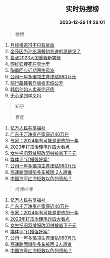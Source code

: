 <div align="center"><h2>实时热搜榜</h2><h4>2023-12-26 14:26:01</h4></div>

> 微博  

1. [月经推迟可不只有贫血](https://s.weibo.com/weibo?q=%E6%9C%88%E7%BB%8F%E6%8E%A8%E8%BF%9F%E5%8F%AF%E4%B8%8D%E5%8F%AA%E6%9C%89%E8%B4%AB%E8%A1%80&t=31&band_rank=1&Refer=top)<br />
2. [金莎因为孙丞潇戴初恋送的项链哭了](https://s.weibo.com/weibo?q=%23%E9%87%91%E8%8E%8E%E5%9B%A0%E4%B8%BA%E5%AD%99%E4%B8%9E%E6%BD%87%E6%88%B4%E5%88%9D%E6%81%8B%E9%80%81%E7%9A%84%E9%A1%B9%E9%93%BE%E5%93%AD%E4%BA%86%23&t=31&band_rank=2&Refer=top)<br />
3. [盘点2023大国重器新突破](https://s.weibo.com/weibo?q=%23%E7%9B%98%E7%82%B92023%E5%A4%A7%E5%9B%BD%E9%87%8D%E5%99%A8%E6%96%B0%E7%AA%81%E7%A0%B4%23&t=31&band_rank=3&Refer=top)<br />
4. [网红狐狸死在雪地里](https://s.weibo.com/weibo?q=%23%E7%BD%91%E7%BA%A2%E7%8B%90%E7%8B%B8%E6%AD%BB%E5%9C%A8%E9%9B%AA%E5%9C%B0%E9%87%8C%23&t=31&band_rank=4&Refer=top)<br />
5. [陶勇回应近期网络风波](https://s.weibo.com/weibo?q=%23%E9%99%B6%E5%8B%87%E5%9B%9E%E5%BA%94%E8%BF%91%E6%9C%9F%E7%BD%91%E7%BB%9C%E9%A3%8E%E6%B3%A2%23&t=31&band_rank=5&Refer=top)<br />
6. [公司一年多骗领生育津贴980万元](https://s.weibo.com/weibo?q=%23%E5%85%AC%E5%8F%B8%E4%B8%80%E5%B9%B4%E5%A4%9A%E9%AA%97%E9%A2%86%E7%94%9F%E8%82%B2%E6%B4%A5%E8%B4%B4980%E4%B8%87%E5%85%83%23&t=31&band_rank=6&Refer=top)<br />
7. [龍行龘龘著作版权无偿公开](https://s.weibo.com/weibo?q=%23%E9%BE%8D%E8%A1%8C%E9%BE%98%E9%BE%98%E8%91%97%E4%BD%9C%E7%89%88%E6%9D%83%E6%97%A0%E5%81%BF%E5%85%AC%E5%BC%80%23&t=31&band_rank=7&Refer=top)<br />
8. [韩后创始人卖豪宅还债](https://s.weibo.com/weibo?q=%23%E9%9F%A9%E5%90%8E%E5%88%9B%E5%A7%8B%E4%BA%BA%E5%8D%96%E8%B1%AA%E5%AE%85%E8%BF%98%E5%80%BA%23&t=31&band_rank=8&Refer=top)<br />
9. [无心是刘学义吗](https://s.weibo.com/weibo?q=%E6%97%A0%E5%BF%83%E6%98%AF%E5%88%98%E5%AD%A6%E4%B9%89%E5%90%97&t=31&band_rank=9&Refer=top)<br />

> 知乎  


> 百度  

1. [亿万人民共享福祉](https://www.baidu.com/s?wd=%E4%BA%BF%E4%B8%87%E4%BA%BA%E6%B0%91%E5%85%B1%E4%BA%AB%E7%A6%8F%E7%A5%89&sa=fyb_news&rsv_dl=fyb_news)<br />
2. [广东千万净资产家庭近40万户](https://www.baidu.com/s?wd=%E5%B9%BF%E4%B8%9C%E5%8D%83%E4%B8%87%E5%87%80%E8%B5%84%E4%BA%A7%E5%AE%B6%E5%BA%AD%E8%BF%9140%E4%B8%87%E6%88%B7&sa=fyb_news&rsv_dl=fyb_news)<br />
3. [专家：2024年有可能是更热的一年](https://www.baidu.com/s?wd=%E4%B8%93%E5%AE%B6%EF%BC%9A2024%E5%B9%B4%E6%9C%89%E5%8F%AF%E8%83%BD%E6%98%AF%E6%9B%B4%E7%83%AD%E7%9A%84%E4%B8%80%E5%B9%B4&sa=fyb_news&rsv_dl=fyb_news)<br />
4. [2023年打击治理电诈四大看点](https://www.baidu.com/s?wd=2023%E5%B9%B4%E6%89%93%E5%87%BB%E6%B2%BB%E7%90%86%E7%94%B5%E8%AF%88%E5%9B%9B%E5%A4%A7%E7%9C%8B%E7%82%B9&sa=fyb_news&rsv_dl=fyb_news)<br />
5. [女生把旧羽绒服改羽绒被省下千元](https://www.baidu.com/s?wd=%E5%A5%B3%E7%94%9F%E6%8A%8A%E6%97%A7%E7%BE%BD%E7%BB%92%E6%9C%8D%E6%94%B9%E7%BE%BD%E7%BB%92%E8%A2%AB%E7%9C%81%E4%B8%8B%E5%8D%83%E5%85%83&sa=fyb_news&rsv_dl=fyb_news)<br />
6. [媒体评“订婚强奸案”](https://www.baidu.com/s?wd=%E5%AA%92%E4%BD%93%E8%AF%84%E2%80%9C%E8%AE%A2%E5%A9%9A%E5%BC%BA%E5%A5%B8%E6%A1%88%E2%80%9D&sa=fyb_news&rsv_dl=fyb_news)<br />
7. [公司一年多骗领生育津贴980万元](https://www.baidu.com/s?wd=%E5%85%AC%E5%8F%B8%E4%B8%80%E5%B9%B4%E5%A4%9A%E9%AA%97%E9%A2%86%E7%94%9F%E8%82%B2%E6%B4%A5%E8%B4%B4980%E4%B8%87%E5%85%83&sa=fyb_news&rsv_dl=fyb_news)<br />
8. [高速路面塌陷多车被困 2人遇难](https://www.baidu.com/s?wd=%E9%AB%98%E9%80%9F%E8%B7%AF%E9%9D%A2%E5%A1%8C%E9%99%B7%E5%A4%9A%E8%BD%A6%E8%A2%AB%E5%9B%B0+2%E4%BA%BA%E9%81%87%E9%9A%BE&sa=fyb_news&rsv_dl=fyb_news)<br />
9. [中国海军红海拒救以色列货船？](https://www.baidu.com/s?wd=%E4%B8%AD%E5%9B%BD%E6%B5%B7%E5%86%9B%E7%BA%A2%E6%B5%B7%E6%8B%92%E6%95%91%E4%BB%A5%E8%89%B2%E5%88%97%E8%B4%A7%E8%88%B9%EF%BC%9F&sa=fyb_news&rsv_dl=fyb_news)<br />

> 哔哩哔哩  

1. [亿万人民共享福祉](https://www.baidu.com/s?wd=%E4%BA%BF%E4%B8%87%E4%BA%BA%E6%B0%91%E5%85%B1%E4%BA%AB%E7%A6%8F%E7%A5%89&sa=fyb_news&rsv_dl=fyb_news)<br />
2. [广东千万净资产家庭近40万户](https://www.baidu.com/s?wd=%E5%B9%BF%E4%B8%9C%E5%8D%83%E4%B8%87%E5%87%80%E8%B5%84%E4%BA%A7%E5%AE%B6%E5%BA%AD%E8%BF%9140%E4%B8%87%E6%88%B7&sa=fyb_news&rsv_dl=fyb_news)<br />
3. [专家：2024年有可能是更热的一年](https://www.baidu.com/s?wd=%E4%B8%93%E5%AE%B6%EF%BC%9A2024%E5%B9%B4%E6%9C%89%E5%8F%AF%E8%83%BD%E6%98%AF%E6%9B%B4%E7%83%AD%E7%9A%84%E4%B8%80%E5%B9%B4&sa=fyb_news&rsv_dl=fyb_news)<br />
4. [2023年打击治理电诈四大看点](https://www.baidu.com/s?wd=2023%E5%B9%B4%E6%89%93%E5%87%BB%E6%B2%BB%E7%90%86%E7%94%B5%E8%AF%88%E5%9B%9B%E5%A4%A7%E7%9C%8B%E7%82%B9&sa=fyb_news&rsv_dl=fyb_news)<br />
5. [女生把旧羽绒服改羽绒被省下千元](https://www.baidu.com/s?wd=%E5%A5%B3%E7%94%9F%E6%8A%8A%E6%97%A7%E7%BE%BD%E7%BB%92%E6%9C%8D%E6%94%B9%E7%BE%BD%E7%BB%92%E8%A2%AB%E7%9C%81%E4%B8%8B%E5%8D%83%E5%85%83&sa=fyb_news&rsv_dl=fyb_news)<br />
6. [媒体评“订婚强奸案”](https://www.baidu.com/s?wd=%E5%AA%92%E4%BD%93%E8%AF%84%E2%80%9C%E8%AE%A2%E5%A9%9A%E5%BC%BA%E5%A5%B8%E6%A1%88%E2%80%9D&sa=fyb_news&rsv_dl=fyb_news)<br />
7. [公司一年多骗领生育津贴980万元](https://www.baidu.com/s?wd=%E5%85%AC%E5%8F%B8%E4%B8%80%E5%B9%B4%E5%A4%9A%E9%AA%97%E9%A2%86%E7%94%9F%E8%82%B2%E6%B4%A5%E8%B4%B4980%E4%B8%87%E5%85%83&sa=fyb_news&rsv_dl=fyb_news)<br />
8. [高速路面塌陷多车被困 2人遇难](https://www.baidu.com/s?wd=%E9%AB%98%E9%80%9F%E8%B7%AF%E9%9D%A2%E5%A1%8C%E9%99%B7%E5%A4%9A%E8%BD%A6%E8%A2%AB%E5%9B%B0+2%E4%BA%BA%E9%81%87%E9%9A%BE&sa=fyb_news&rsv_dl=fyb_news)<br />
9. [中国海军红海拒救以色列货船？](https://www.baidu.com/s?wd=%E4%B8%AD%E5%9B%BD%E6%B5%B7%E5%86%9B%E7%BA%A2%E6%B5%B7%E6%8B%92%E6%95%91%E4%BB%A5%E8%89%B2%E5%88%97%E8%B4%A7%E8%88%B9%EF%BC%9F&sa=fyb_news&rsv_dl=fyb_news)<br />

